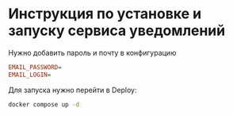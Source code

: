 # Инструкция по установке и запуску сервиса уведомлений

Нужно добавить пароль и почту в конфигурацию

```ini
EMAIL_PASSWORD=
EMAIL_LOGIN=
```

Для запуска нужно перейти в Deploy:
```bash
docker compose up -d
```